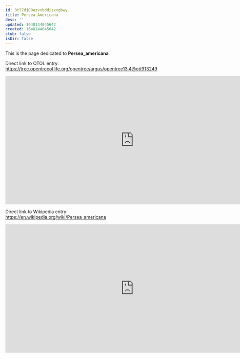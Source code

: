 ```yaml
---
id: 3tl7dj00azvxbddizxvgbwy
title: Persea Americana
desc: ''
updated: 1648144045642
created: 1648144045642
stub: false
isDir: false
---
```

This is the page dedicated to **Persea_americana**


Direct link to OTOL entry: https://tree.opentreeoflife.org/opentree/argus/opentree13.4@ott913249



<html>
    <body>
    <iframe src="https://tree.opentreeoflife.org/opentree/argus/opentree13.4@ott913249"
    width="800" height="400" frameborder="0" allowfullscreen> </iframe>
    </body>
</html>
    


Direct link to Wikipedia entry: https://en.wikipedia.org/wiki/Persea_americana



<html>
    <body>
    <iframe src="https://en.wikipedia.org/wiki/Persea_americana"
    width="800" height="400" frameborder="0" allowfullscreen> </iframe>
    </body>
</html>
    
